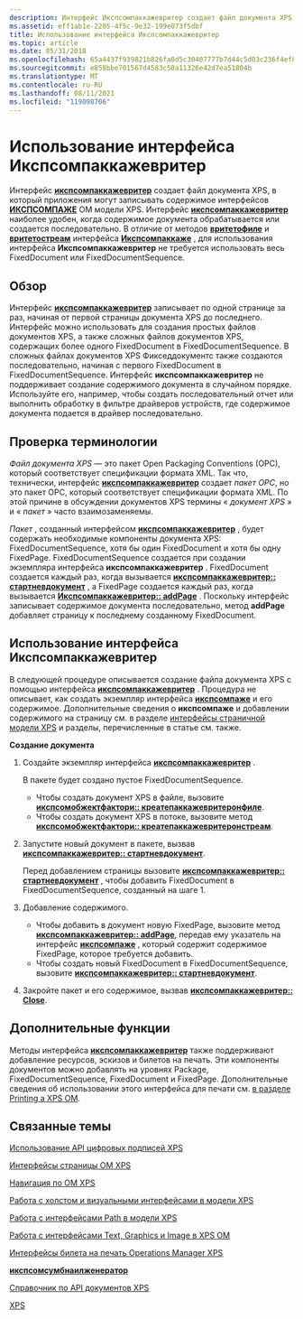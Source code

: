 ```yaml
---
description: Интерфейс Икспсомпаккажевритер создает файл документа XPS, в который приложения могут записывать содержимое интерфейсов Икспсомпаже OM модели XPS.
ms.assetid: eff1ab1e-2205-4f5c-9e32-199e073f5dbf
title: Использование интерфейса Икспсомпаккажевритер
ms.topic: article
ms.date: 05/31/2018
ms.openlocfilehash: 65a4437f939821b826fa0d5c30407777b7d44c5d03c236f4ef850d52145b4f8d
ms.sourcegitcommit: e858bbe701567d4583c50a11326e42d7ea51804b
ms.translationtype: MT
ms.contentlocale: ru-RU
ms.lasthandoff: 08/11/2021
ms.locfileid: "119098706"
---
```

# <a name="using-the-ixpsompackagewriter-interface"></a>Использование интерфейса Икспсомпаккажевритер

Интерфейс [**икспсомпаккажевритер**](/windows/desktop/api/xpsobjectmodel/nn-xpsobjectmodel-ixpsompackagewriter) создает файл документа XPS, в который приложения могут записывать содержимое интерфейсов [**ИКСПСОМПАЖЕ**](/windows/desktop/api/xpsobjectmodel/nn-xpsobjectmodel-ixpsompage) OM модели XPS. Интерфейс [**икспсомпаккажевритер**](/windows/desktop/api/xpsobjectmodel/nn-xpsobjectmodel-ixpsompackagewriter) наиболее удобен, когда содержимое документа обрабатывается или создается последовательно. В отличие от методов [**вритетофиле**](/windows/desktop/api/xpsobjectmodel/nf-xpsobjectmodel-ixpsompackage-writetofile) и [**вритетостреам**](/windows/desktop/api/xpsobjectmodel/nf-xpsobjectmodel-ixpsompackage-writetostream) интерфейса [**Икспсомпаккаже**](/windows/desktop/api/xpsobjectmodel/nn-xpsobjectmodel-ixpsompackage) , для использования интерфейса **Икспсомпаккажевритер** не требуется использовать весь FixedDocument или FixedDocumentSequence.

## <a name="overview"></a>Обзор

Интерфейс [**икспсомпаккажевритер**](/windows/desktop/api/xpsobjectmodel/nn-xpsobjectmodel-ixpsompackagewriter) записывает по одной странице за раз, начиная от первой страницы документа XPS до последнего. Интерфейс можно использовать для создания простых файлов документов XPS, а также сложных файлов документов XPS, содержащих более одного FixedDocument в FixedDocumentSequence. В сложных файлах документов XPS Фикседдокументс также создаются последовательно, начиная с первого FixedDocument в FixedDocumentSequence. Интерфейс **икспсомпаккажевритер** не поддерживает создание содержимого документа в случайном порядке. Используйте его, например, чтобы создать последовательный отчет или выполнить обработку в фильтре драйверов устройств, где содержимое документа подается в драйвер последовательно.

## <a name="terminology-review"></a>Проверка терминологии

*Файл документа XPS* — это пакет Open Packaging Conventions (OPC), который соответствует спецификации формата XML. Так что, технически, интерфейс [**икспсомпаккажевритер**](/windows/desktop/api/xpsobjectmodel/nn-xpsobjectmodel-ixpsompackagewriter) создает *пакет OPC*, но это пакет OPC, который соответствует спецификации формата XML. По этой причине в обсуждении документов XPS термины « *документ XPS* » и « *пакет* » часто взаимозаменяемы.

*Пакет* , созданный интерфейсом [**икспсомпаккажевритер**](/windows/desktop/api/xpsobjectmodel/nn-xpsobjectmodel-ixpsompackagewriter) , будет содержать необходимые компоненты документа XPS: FixedDocumentSequence, хотя бы один FixedDocument и хотя бы одну FixedPage. FixedDocumentSequence создается при создании экземпляра интерфейса **икспсомпаккажевритер** . FixedDocument создается каждый раз, когда вызывается [**икспсомпаккажевритер:: стартневдокумент**](/windows/desktop/api/xpsobjectmodel/nf-xpsobjectmodel-ixpsompackagewriter-startnewdocument) , а FixedPage создается каждый раз, когда вызывается [**Икспсомпаккажевритер:: addPage**](/windows/desktop/api/xpsobjectmodel/nf-xpsobjectmodel-ixpsompackagewriter-addpage) . Поскольку интерфейс записывает содержимое документа последовательно, метод **addPage** добавляет страницу к последнему созданному FixedDocument.

## <a name="using-the-ixpsompackagewriter-interface"></a>Использование интерфейса Икспсомпаккажевритер

В следующей процедуре описывается создание файла документа XPS с помощью интерфейса [**икспсомпаккажевритер**](/windows/desktop/api/xpsobjectmodel/nn-xpsobjectmodel-ixpsompackagewriter) . Процедура не описывает, как создать экземпляр интерфейса [**икспсомпаже**](/windows/desktop/api/xpsobjectmodel/nn-xpsobjectmodel-ixpsompage) и его содержимое. Дополнительные сведения о **икспсомпаже** и добавлении содержимого на страницу см. в разделе [интерфейсы страничной модели XPS](xps-object-model-page-interfaces.md) и разделы, перечисленные в статье см. также.

 **Создание документа**

1.  Создайте экземпляр интерфейса [**икспсомпаккажевритер**](/windows/desktop/api/xpsobjectmodel/nn-xpsobjectmodel-ixpsompackagewriter) .

    В пакете будет создано пустое FixedDocumentSequence.

    -   Чтобы создать документ XPS в файле, вызовите [**икспсомобжектфактори:: креатепаккажевритеронфиле**](/windows/desktop/api/xpsobjectmodel/nf-xpsobjectmodel-ixpsomobjectfactory-createpackagewriteronfile).
    -   Чтобы создать документ XPS в потоке, вызовите метод [**икспсомобжектфактори:: креатепаккажевритеронстреам**](/windows/desktop/api/xpsobjectmodel/nf-xpsobjectmodel-ixpsomobjectfactory-createpackagewriteronstream).

2.  Запустите новый документ в пакете, вызвав [**икспсомпаккажевритер:: стартневдокумент**](/windows/desktop/api/xpsobjectmodel/nf-xpsobjectmodel-ixpsompackagewriter-startnewdocument).

    Перед добавлением страницы вызовите [**икспсомпаккажевритер:: стартневдокумент**](/windows/desktop/api/xpsobjectmodel/nf-xpsobjectmodel-ixpsompackagewriter-startnewdocument) , чтобы добавить FixedDocument в FixedDocumentSequence, созданный на шаге 1.

3.  Добавление содержимого.
    -   Чтобы добавить в документ новую FixedPage, вызовите метод [**икспсомпаккажевритер:: addPage**](/windows/desktop/api/xpsobjectmodel/nf-xpsobjectmodel-ixpsompackagewriter-addpage), передав ему указатель на интерфейс [**икспсомпаже**](/windows/desktop/api/xpsobjectmodel/nn-xpsobjectmodel-ixpsompage) , который содержит содержимое FixedPage, которое требуется добавить.
    -   Чтобы создать новый FixedDocument в FixedDocumentSequence, вызовите [**икспсомпаккажевритер:: стартневдокумент**](/windows/desktop/api/xpsobjectmodel/nf-xpsobjectmodel-ixpsompackagewriter-startnewdocument).
4.  Закройте пакет и его содержимое, вызвав [**икспсомпаккажевритер:: Close**](/windows/desktop/api/xpsobjectmodel/nf-xpsobjectmodel-ixpsompackagewriter-close).

## <a name="advanced-features"></a>Дополнительные функции

Методы интерфейса [**икспсомпаккажевритер**](/windows/desktop/api/xpsobjectmodel/nn-xpsobjectmodel-ixpsompackagewriter) также поддерживают добавление ресурсов, эскизов и билетов на печать. Эти компоненты документов можно добавлять на уровнях Package, FixedDocumentSequence, FixedDocument и FixedPage. Дополнительные сведения об использовании этого интерфейса для печати см. [в разделе Printing a XPS OM](print-an-xps-om.md).

## <a name="related-topics"></a>Связанные темы

<dl> <dt>

[Использование API цифровых подписей XPS](using-digital-signatures-in-xps-documents.md)
</dt> <dt>

[Интерфейсы страницы OM XPS](xps-object-model-page-interfaces.md)
</dt> <dt>

[Навигация по OM XPS](navigate-the-xps-om.md)
</dt> <dt>

[Работа с холстом и визуальными интерфейсами в модели XPS](working-with-xpsomcanvas-interfaces.md)
</dt> <dt>

[Работа с интерфейсами Path в модели XPS](working-with-xps-object-model-path-interfaces.md)
</dt> <dt>

[Работа с интерфейсами Text, Graphics и Image в XPS OM](working-with-xps-object-model-text-and-image-interfaces.md)
</dt> <dt>

[Интерфейсы билета на печать Operations Manager XPS](xps-object-model-print-ticket-interfaces.md)
</dt> <dt>

[**икспсомсумбнаилженератор**](/windows/desktop/api/xpsobjectmodel/nn-xpsobjectmodel-ixpsomthumbnailgenerator)
</dt> <dt>

[Справочник по API документов XPS](xps-programming-reference.md)
</dt> <dt>

[XPS](https://www.ecma-international.org/activities/XML%20Paper%20Specification/XPS%20Standard%20WD%201.6.pdf)
</dt> </dl>

 

 



